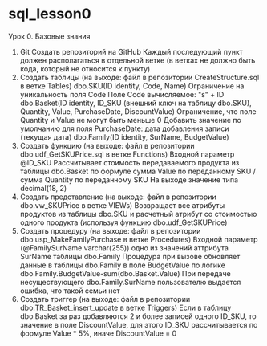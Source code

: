 # sql_lesson0
Урок 0. Базовые знания

1. Git 
  Создать репозиторий на GitHub
  Каждый последующий пункт должен располагаться в отдельной ветке (в ветках не должно быть кода, который не относится к пункту)
2. Создать таблицы (на выходе: файл в репозитории CreateStructure.sql в ветке Tables) 
  dbo.SKU(ID identity, Code, Name) 
    Ограничение на уникальность поля Code
    Поле Code вычисляемое: "s" + ID 
  dbo.Basket(ID identity, ID_SKU (внешний ключ на таблицу dbo.SKU), Quantity, Value, PurchaseDate, DiscountValue) 
    Ограничение, что поле Quantity и Value не могут быть меньше 0
    Добавить значение по умолчанию для поля PurchaseDate: дата добавления записи (текущая дата)
  dbo.Family(ID identity, SurName, BudgetValue)
3. Создать функцию (на выходе: файл в репозитории dbo.udf_GetSKUPrice.sql в ветке Functions) 
  Входной параметр @ID_SKU
  Рассчитывает стоимость передаваемого продукта из таблицы dbo.Basket по формуле 
    сумма Value по переданному SKU / сумма Quantity по переданному SKU
  На выходе значение типа decimal(18, 2)
4. Создать представление (на выходе: файл в репозитории dbo.vw_SKUPrice в ветке VIEWs) 
  Возвращает все атрибуты продуктов из таблицы dbo.SKU и расчетный атрибут со стоимостью одного продукта (используя функцию dbo.udf_GetSKUPrice)
5. Создать процедуру (на выходе: файл в репозитории dbo.usp_MakeFamilyPurchase в ветке Procedures) 
  Входной параметр (@FamilySurName varchar(255)) одно из значений аттрибута SurName таблицы dbo.Family
  Процедура при вызове обновляет данные в таблицы dbo.Family в поле BudgetValue по логике
    dbo.Family.BudgetValue-sum(dbo.Basket.Value)
    При передаче несуществующего dbo.Family.SurName пользователю выдается ошибка, что такой семьи нет
6. Создать триггер (на выходе: файл в репозитории dbo.TR_Basket_insert_update в ветке Triggers)
  Если в таблицу dbo.Basket за раз добавляются 2 и более записей одного ID_SKU, то значение в поле DiscountValue, для этого ID_SKU рассчитывается по формуле Value * 5%, иначе DiscountValue = 0